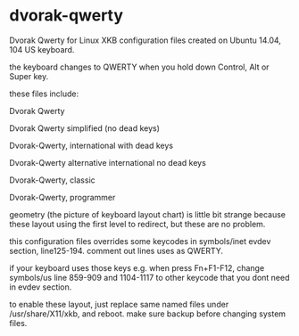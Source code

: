 # dvorak-qwerty
Dvorak Qwerty for Linux XKB configuration files
created on Ubuntu 14.04, 104 US keyboard.


the keyboard changes to QWERTY when you hold down Control, Alt or Super key.

these files include:

Dvorak Qwerty

Dvorak Qwerty simplified (no dead keys)

Dvorak-Qwerty, international with dead keys

Dvorak-Qwerty alternative international no dead keys

Dvorak-Qwerty, classic

Dvorak-Qwerty, programmer


geometry (the picture of keyboard layout chart) is little bit strange because these layout using the first level to redirect, but these are no problem.

this configuration files overrides some keycodes in symbols/inet evdev section, line125-194.
comment out lines uses as QWERTY.

if your keyboard uses those keys e.g. when press Fn+F1-F12, change symbols/us line 859-909 and 1104-1117 to other keycode that you dont need in evdev section.

to enable these layout, just replace same named files under /usr/share/X11/xkb, and reboot.
make sure backup before changing system files.

